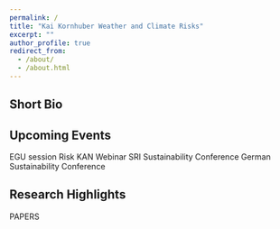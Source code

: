 ```yaml
---
permalink: /
title: "Kai Kornhuber Weather and Climate Risks"
excerpt: ""
author_profile: true
redirect_from: 
  - /about/
  - /about.html
---
```


Short Bio
------

Upcoming Events 
------
EGU session
Risk KAN Webinar
SRI Sustainability Conference
German Sustainability Conference

Research Highlights
------
PAPERS

